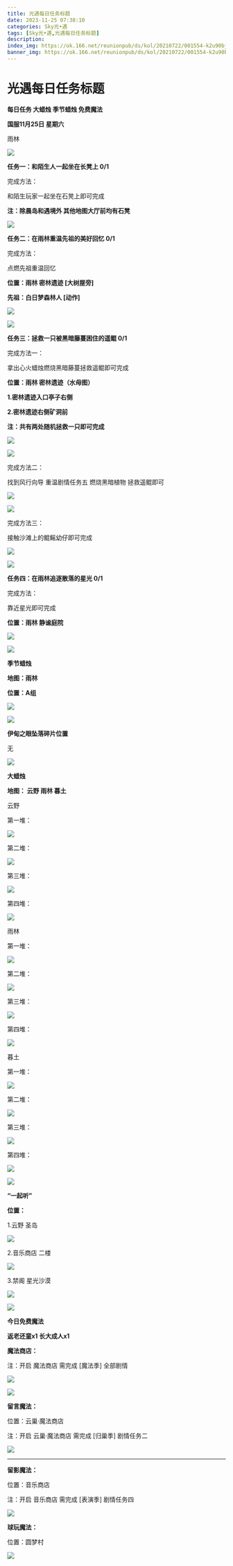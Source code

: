 ```yaml
---
title: 光遇每日任务标题
date: 2023-11-25 07:38:10
categories: Sky光•遇
tags: [Sky光•遇,光遇每日任务标题]
description: 
index_img: https://ok.166.net/reunionpub/ds/kol/20210722/001554-k2u90bj7ay.png?imageView&thumbnail=600x0&type=jpg
banner_img: https://ok.166.net/reunionpub/ds/kol/20210722/001554-k2u90bj7ay.png?imageView&thumbnail=600x0&type=jpg
---
```

# 光遇每日任务标题
**每日任务 大蜡烛 季节蜡烛 免费魔法**

 **国服11月25日 星期六**

雨林

![](https://img.166.net/reunionpub/ds/kol/20231125/000917-07rus2tdmk.jpg)

 **任务一：和陌生人一起坐在长凳上 0/1**

完成方法：

和陌生玩家一起坐在石凳上即可完成

 **注：除晨岛和遇境外 其他地图大厅前均有石凳**

![](https://img.166.net/reunionpub/ds/kol/20231125/000249-yog84wrm9a.jpeg)

 **任务二：在雨林重温先祖的美好回忆 0/1**

完成方法：

点燃先祖重温回忆

 **位置：雨林 密林遗迹 [大树屋旁]**

 **先祖：白日梦森林人 [动作]**

![](https://img.166.net/reunionpub/ds/kol/20231125/000315-si4s5crkj1.jpg)

![](https://img.166.net/reunionpub/ds/kol/20231125/000322-zrsltceqsb.jpeg)

 **任务三：拯救一只被黑暗藤蔓困住的遥鲲 0/1**

完成方法一：

拿出心火蜡烛燃烧黑暗藤蔓拯救遥鲲即可完成

 **位置：雨林 密林遗迹（水母图）**

 **1.密林遗迹入口亭子右侧**

 **2.密林遗迹右侧矿洞前**

 **注：共有两处随机拯救一只即可完成**

![](https://img.166.net/reunionpub/ds/kol/20231125/000347-ouabef1sr0.png)

![](https://img.166.net/reunionpub/ds/kol/20231125/000419-gmzj0qev9f.png)

完成方法二：

找到风行向导 重温剧情任务五 燃烧黑暗植物 拯救遥鲲即可

![](https://img.166.net/reunionpub/ds/kol/20231125/000427-369losfh2g.jpeg)

![](https://img.166.net/reunionpub/ds/kol/20231125/000501-ie0qjnrhcd.jpeg)

完成方法三：

接触沙滩上的鲲鳐幼仔即可完成

![](https://img.166.net/reunionpub/ds/kol/20231125/000534-3gbs0mtksl.jpg)

![](https://img.166.net/reunionpub/ds/kol/20231125/000541-dy3k4si629.jpeg)

 **任务四：在雨林追逐散落的星光 0/1**

完成方法：

靠近星光即可完成

 **位置：雨林 静谧庭院**

![](https://img.166.net/reunionpub/ds/kol/20231125/000604-tbzq3u078k.jpeg)

![](https://img.166.net/reunionpub/ds/kol/20231014/003453-vozlin1q8p.png)

 **季节蜡烛**

 **地图：雨林**

 **位置：A组**

![](https://img.166.net/reunionpub/ds/kol/20231124/235751-t6fqkbs071.jpg)

![](https://img.166.net/reunionpub/ds/kol/20231014/003453-vozlin1q8p.png)

 **伊甸之眼坠落碎片位置**

无

![](https://img.166.net/reunionpub/ds/kol/20231014/002539-7uzhdl3t0m.png)

 **大蜡烛**

 **地图： 云野 雨林 暮土**

云野

第一堆：

![](https://img.166.net/reunionpub/ds/kol/20231124/235859-wu3bsdf059.jpg)

第二堆：

![](https://img.166.net/reunionpub/ds/kol/20231124/235905-n69qhisug4.jpg)

第三堆：

![](https://img.166.net/reunionpub/ds/kol/20231124/235911-v6rkq1ntey.jpg)

第四堆：

![](https://img.166.net/reunionpub/ds/kol/20231124/235916-nuapiq4s9m.jpg)

雨林

第一堆：

![](https://img.166.net/reunionpub/ds/kol/20231124/000125-j9hl3w8sdp.jpg)

第二堆：

![](https://img.166.net/reunionpub/ds/kol/20231124/000131-3qfr7wjet8.jpg)

第三堆：

![](https://img.166.net/reunionpub/ds/kol/20231124/000139-j4hzagwckp.jpg)

第四堆：

![](https://img.166.net/reunionpub/ds/kol/20231124/000144-7bpjnhfudr.jpg)

暮土

第一堆：

![](https://img.166.net/reunionpub/ds/kol/20231124/235958-95lvud4g6f.jpg)

第二堆：

![](https://img.166.net/reunionpub/ds/kol/20231125/000006-v2lgjp5ce9.jpg)

第三堆：

![](https://img.166.net/reunionpub/ds/kol/20231125/000016-pk1bh3cwzt.jpg)

第四堆：

![](https://img.166.net/reunionpub/ds/kol/20231125/000024-ud6ssl05k8.jpg)

 **![](https://img.166.net/reunionpub/ds/kol/20231014/003005-dok0cb2fuz.png)**

 **“一起听”**

 **位置：**

1.云野 圣岛

![](https://img.166.net/reunionpub/ds/kol/20231014/004010-de83b4jwu6.jpeg)

2.音乐商店 二楼

![](https://img.166.net/reunionpub/ds/kol/20231014/004020-k8jwmpg94o.jpeg)

3.禁阁 星光沙漠

![](https://img.166.net/reunionpub/ds/kol/20231014/004040-1mpch2gvy6.png)

![](https://img.166.net/reunionpub/ds/kol/20231014/004048-gyt2imp830.png)

 **今日免费魔法**

 **返老还童x1 长大成人x1**

 **魔法商店：**

注：开启 魔法商店 需完成 [魔法季] 全部剧情

![](https://img.166.net/reunionpub/ds/kol/20231014/004605-qmuiowanf4.png)

![](https://img.166.net/reunionpub/ds/kol/20231125/000056-vwsp5rioch.jpeg)

 **留言魔法：**

位置：云巢·魔法商店

注：开启 云巢·魔法商店 需完成 [归巢季] 剧情任务二

![](https://img.166.net/reunionpub/ds/kol/20231107/140441-vyjm6wbds7.png)

 ****

**留影魔法：**

位置：音乐商店

注：开启 音乐商店 需完成 [表演季] 剧情任务四

![](https://img.166.net/reunionpub/ds/kol/20231125/001002-f2a4mn6twu.jpeg)

 **球玩魔法：**

位置：圆梦村

![](https://img.166.net/reunionpub/ds/kol/20231014/005022-4hnlvzm7iu.png)

